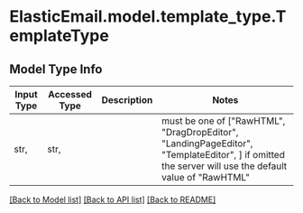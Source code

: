 # ElasticEmail.model.template_type.TemplateType

## Model Type Info
Input Type | Accessed Type | Description | Notes
------------ | ------------- | ------------- | -------------
str,  | str,  |  | must be one of ["RawHTML", "DragDropEditor", "LandingPageEditor", "TemplateEditor", ] if omitted the server will use the default value of "RawHTML"

[[Back to Model list]](../../README.md#documentation-for-models) [[Back to API list]](../../README.md#documentation-for-api-endpoints) [[Back to README]](../../README.md)

